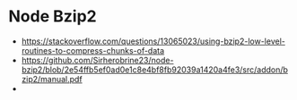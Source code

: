 # Node Bzip2

- https://stackoverflow.com/questions/13065023/using-bzip2-low-level-routines-to-compress-chunks-of-data
- https://github.com/Sirherobrine23/node-bzip2/blob/2e54ffb5ef0ad0e1c8e4bf8fb92039a1420a4fe3/src/addon/bzip2/manual.pdf
- 
